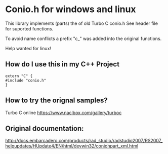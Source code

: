 # Conio.h for windows and linux

This library implements (parts) the of old Turbo C conio.h
See header file for suported functions.

To avoid name conflicts a prefix "c_" was added into the original functions.

Help wanted for linux!

## How do I use this in my C++ Project

```
extern "C" {
#include "conio.h"
}
```

## How to try the orignal samples? 

Turbo C online
https://www.naclbox.com/gallery/turboc


## Original documentation:

http://docs.embarcadero.com/products/rad_studio/radstudio2007/RS2007_helpupdates/HUpdate4/EN/html/devwin32/coniohpart_xml.html


